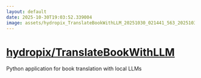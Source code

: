 ```yaml
---
layout: default
date: 2025-10-30T19:03:52.339004
image: assets/hydropix_TranslateBookWithLLM_20251030_021441_563_20251030_164236_44c33f--20251030T174250106--cropped.png
---
```


# [hydropix/TranslateBookWithLLM](https://github.com/hydropix/TranslateBookWithLLM/)

Python application for book translation with local LLMs
